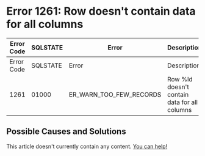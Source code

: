 
# Error 1261: Row doesn't contain data for all columns


| Error Code | SQLSTATE | Error | Description |
| --- | --- | --- | --- |
| Error Code | SQLSTATE | Error | Description |
| 1261 | 01000 | ER_WARN_TOO_FEW_RECORDS | Row %ld doesn't contain data for all columns |




## Possible Causes and Solutions


This article doesn't currently contain any content. [You can help!](/en/writing-and-editing-knowledge-base-articles/)

